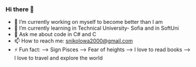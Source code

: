 ### Hi there 👋

- 🔭 I’m currently working on myself to become better than I am
- 🌱 I’m currently learning in Technical University- Sofia and in SoftUni
- 💬 Ask me about code in C# and C
- 📫 How to reach me: snikolowa2000@gmail.com
- ⚡ Fun fact: 
--> Sign Pisces
--> Fear of heights
--> I love to read books
--> I love to travel and explore the world

